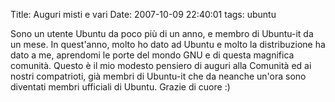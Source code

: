Title: Auguri misti e vari
Date:  2007-10-09 22:40:01
tags: ubuntu

Sono un utente Ubuntu da poco più di un anno, e membro di Ubuntu-it da un
mese. In quest'anno, molto ho dato ad Ubuntu e molto la distribuzione ha dato
a me, aprendomi le porte del mondo GNU e di questa magnifica comunità. Questo
è il mio modesto pensiero di auguri alla Comunità ed ai nostri compatrioti,
già membri di Ubuntu-it che da neanche un'ora sono diventati membri ufficiali
di Ubuntu. Grazie di cuore :)
